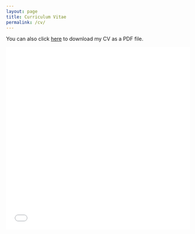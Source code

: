 ```yaml
---
layout: page
title: Curriculum Vitae
permalink: /cv/
---
```


You can also click [here](/assets/cv_ChiaoHsieh_nov2024.pdf) to download my CV as a PDF file.

<embed src="/assets/cv_ChiaoHsieh_nov2024.pdf" width="100%" height="500" type="application/pdf" />
